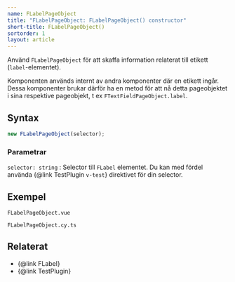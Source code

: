 ```yaml
---
name: FLabelPageObject
title: "FLabelPageObject: FLabelPageObject() constructor"
short-title: FLabelPageObject()
sortorder: 1
layout: article
---
```


Använd `FLabelPageObject` för att skaffa information relaterat till etikett (`label`-elementet).

Komponenten används internt av andra komponenter där en etikett ingår.
Dessa komponenter brukar därför ha en metod för att nå detta pageobjektet i sina respektive pageobjekt,
t ex `FTextFieldPageObject.label`.

## Syntax

```ts
new FLabelPageObject(selector);
```

### Parametrar

`selector: string`
: Selector till `FLabel` elementet. Du kan med fördel använda {@link TestPlugin `v-test`} direktivet för din selector.

## Exempel

```import static
FLabelPageObject.vue
```

```import
FLabelPageObject.cy.ts
```

## Relaterat

- {@link FLabel}
- {@link TestPlugin}
